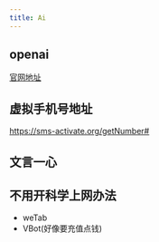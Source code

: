 ```yaml
---
title: Ai
---
```


## openai
[官网地址](https://chat.openai.com/auth/login)

## 虚拟手机号地址
https://sms-activate.org/getNumber#

## 文言一心


## 不用开科学上网办法
- weTab
- VBot(好像要充值点钱)